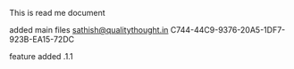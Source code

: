 This is read me document

added main files
sathish@qualitythought.in
C744-44C9-9376-20A5-1DF7-923B-EA15-72DC

feature added .1.1